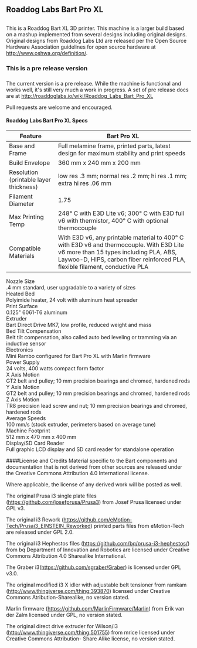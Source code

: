 ## Roaddog Labs Bart Pro XL
## 
This is a Roaddog Bart XL 3D printer. This machine is a larger build
based on a mashup implemented from several designs including original
designs.  Original designs from Roaddog Labs Ltd are released per the
Open Source Hardware Association guidelines for open source hardware at
http://www.oshwa.org/definition/.

### This is a pre release version
### 
The current version is a pre release.  While the machine is functional
and works well, it's still very much a work in progress.  A set of pre release docs are at http://roaddoglabs.io/wiki/Roaddog_Labs_Bart_Pro_XL

Pull requests are welcome and encouraged.

#### Roaddog Labs Bart Pro XL Specs ####


| Feature | Bart Pro XL |
|---------|-------------|
| Base and Frame | Full melamine frame, printed parts, latest design for maximum stability and print speeds |
| Build Envelope | 360 mm x 240 mm x 200 mm |
| Resolution (printable layer thickness) | low res .3 mm; normal res .2 mm; hi res .1 mm; extra hi res .06 mm |
| Filament Diameter | 1.75 |
| Max Printing Temp | 248&#176; C with E3D Lite v6; 300&#176; C with E3D full v6 with thermistor, 400&#176; C with optional thermocouple |
| Compatible Materials | With E3D v6, any printable material to 400&#176; C with E3D v6 and thermocouple.  With E3D Lite v6 more than 15 types including PLA, ABS, Laywoo-D, HIPS, carbon fiber reinforced PLA, flexible filament, conductive PLA |

</div>

<div class="row display">
  <div class="large-3 columns">Nozzle Size</div>
  <div class="large-8 columns">.4 mm standard, user upgradable to a variety of sizes</div>
  
</div>

<div class="row display">
  <div class="large-3 columns">Heated Bed</div>
  <div class="large-8 columns">Polyimide heater, 24 volt with aluminum heat spreader</div>

</div>

<div class="row display">
  <div class="large-3 columns">Print Surface</div>
  <div class="large-8 columns">0.125" 6061-T6 aluminum</div>

</div>

<div class="row display">
  <div class="large-3 columns">Extruder</div>
  <div class="large-8 columns">Bart Direct Drive MK7, low profile, reduced weight and mass</div>

</div>

<div class="row display">
  <div class="large-3 columns">Bed Tilt Compensation</div>
  <div class="large-8 columns">Belt tilt compensation, also called auto bed leveling or tramming via an inductive sensor</div>

</div>

<div class="row display">
  <div class="large-3 columns">Electronics</div>
  <div class="large-8 columns">Mini Rambo configured for Bart Pro XL with Marlin  firmware</div>
 
</div>

<div class="row display">
  <div class="large-3 columns">Power Supply</div>
  <div class="large-8 columns">24 volts, 400 watts compact form factor</div>

</div>

<div class="row display">
  <div class="large-3 columns">X Axis Motion</div>
  <div class="large-8 columns">GT2 belt and pulley;  10 mm precision  bearings and chromed, hardened rods</div>
</div>

<div class="row display">
  <div class="large-3 columns">Y Axis Motion</div>
  <div class="large-8 columns">GT2 belt and pulley;  10 mm precision  bearings and chromed, hardened rods</div>
</div>

<div class="row display">
  <div class="large-3 columns">Z Axis Motion</div>
  <div class="large-8 columns">TR8 precision lead screw and nut; 10 mm precision bearings and chromed, hardened rods</div>
</div>

<div class="row display">
  <div class="large-3 columns">Average Speeds</div>
  <div class="large-8 columns">100 mm/s (stock extruder, perimeters based on average tune)</div>
</div>

<div class="row display">
  <div class="large-3 columns">Machine Footprint</div>
  <div class="large-8 columns">512 mm x 470 mm x 400 mm </div>
</div>

<div class="row display">
  <div class="large-3 columns">Display/SD Card Reader</div>
  <div class="large-8 columns">Full graphic LCD display and SD card reader for standalone operation</div>
</div>



####License and Credits
Material specific to the Bart components and documentation that is not
derived from other sources are released under the Creative Commons
Attribution 4.0 International license.

Where applicable, the license of any derived work will be posted as
well.

The original Prusa i3 single plate files
(https://github.com/josefprusa/Prusa3) from Josef Prusa licensed under
GPL v3.

The original i3 Rework
(https://github.com/eMotion-Tech/Prusai3_EINSTEIN_Reworked) printed
parts files from eMotion-Tech are released under GPL 2.0.

The original i3 Hephestos files
(https://github.com/bq/prusa-i3-hephestos/) from bq Department of
Innovation and Robotics are licensed under Creative Commons Attribution
4.0 Sharealike International.

The Graber i3(https://github.com/sgraber/Graber) is licensed under GPL
v3.0.

The original modified i3 X idler with adjustable belt tensioner from
ramkam (http://www.thingiverse.com/thing:393870) licensed under Creative
Commons Atribution-Sharealike, no version stated.

Marlin firmware (https://github.com/MarlinFirmware/Marlin) from Erik van
der Zalm licensed under GPL, no version stated.


The original direct drive extruder for Wilson/i3
(http://www.thingiverse.com/thing:501755) from mrice licensed under
Creative Commons Attribution- Share Alike license, no version stated.
